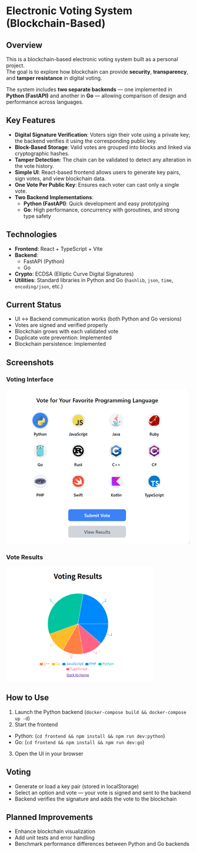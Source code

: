 # Electronic Voting System (Blockchain-Based)

## Overview

This is a blockchain-based electronic voting system built as a personal project.  
The goal is to explore how blockchain can provide **security**, **transparency**, and **tamper resistance** in digital voting.  

The system includes **two separate backends** — one implemented in **Python (FastAPI)** and another in **Go** — allowing comparison of design and performance across languages.

## Key Features

- **Digital Signature Verification**: Voters sign their vote using a private key; the backend verifies it using the corresponding public key.
- **Block-Based Storage**: Valid votes are grouped into blocks and linked via cryptographic hashes.
- **Tamper Detection**: The chain can be validated to detect any alteration in the vote history.
- **Simple UI**: React-based frontend allows users to generate key pairs, sign votes, and view blockchain data.
- **One Vote Per Public Key**: Ensures each voter can cast only a single vote.
- **Two Backend Implementations**:
  - **Python (FastAPI)**: Quick development and easy prototyping
  - **Go**: High performance, concurrency with goroutines, and strong type safety

## Technologies

- **Frontend**: React + TypeScript + Vite
- **Backend**: 
  - FastAPI (Python)
  - Go
- **Crypto**: ECDSA (Elliptic Curve Digital Signatures)
- **Utilities**: Standard libraries in Python and Go (`hashlib`, `json`, `time`, `encoding/json`, etc.)

## Current Status

- UI ↔ Backend communication works (both Python and Go versions)  
- Votes are signed and verified properly  
- Blockchain grows with each validated vote  
- Duplicate vote prevention: Implemented  
- Blockchain persistence: Implemented  

## Screenshots

### Voting Interface

<img src="./screenshots/voting_ui.png" alt="Voting Screen" width="500" />

### Vote Results

<img src="./screenshots/voting_results.png" alt="Vote Results" width="400" />

## How to Use

1. Launch the Python backend (`docker-compose build && docker-compose up -d`)
2. Start the frontend 
- Python: (`cd frontend && npm install && npm run dev:python`)
- Go: (`cd frontend && npm install && npm run dev:go`)
3. Open the UI in your browser

## Voting

- Generate or load a key pair (stored in localStorage)
- Select an option and vote — your vote is signed and sent to the backend
- Backend verifies the signature and adds the vote to the blockchain

## Planned Improvements

- Enhance blockchain visualization
- Add unit tests and error handling
- Benchmark performance differences between Python and Go backends